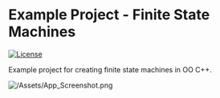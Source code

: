 # Example Project - Finite State Machines
[![License](https://img.shields.io/github/license/TobiasBriones/example.math.computation.model.cpp.fsm)](https://github.com/TobiasBriones/example.math.computation.model.cpp.fsm/blob/master/LICENSE)

Example project for creating finite state machines in OO C++.

![/Assets/App_Screenshot.png](https://github.com/TobiasBriones/example.math.computation.model.cpp.fsm/blob/master/Assets/App_Screenshot.png)
